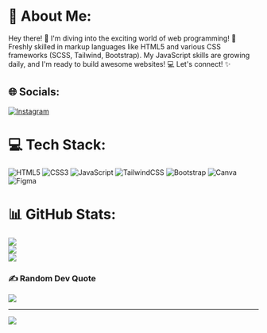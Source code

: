 # 💫 About Me:
Hey there! 👋 I'm diving into the exciting world of web programming! 🚀 Freshly skilled in markup languages like HTML5 and various CSS frameworks (SCSS, Tailwind, Bootstrap). My JavaScript skills are growing daily, and I'm ready to build awesome websites! 💻 Let's connect! ✨


## 🌐 Socials:
[![Instagram](https://img.shields.io/badge/Instagram-%23E4405F.svg?logo=Instagram&logoColor=white)](https://instagram.com/shotiaa_7) 

# 💻 Tech Stack:
![HTML5](https://img.shields.io/badge/html5-%23E34F26.svg?style=for-the-badge&logo=html5&logoColor=white) ![CSS3](https://img.shields.io/badge/css3-%231572B6.svg?style=for-the-badge&logo=css3&logoColor=white) ![JavaScript](https://img.shields.io/badge/javascript-%23323330.svg?style=for-the-badge&logo=javascript&logoColor=%23F7DF1E) ![TailwindCSS](https://img.shields.io/badge/tailwindcss-%2338B2AC.svg?style=for-the-badge&logo=tailwind-css&logoColor=white) ![Bootstrap](https://img.shields.io/badge/bootstrap-%238511FA.svg?style=for-the-badge&logo=bootstrap&logoColor=white) ![Canva](https://img.shields.io/badge/Canva-%2300C4CC.svg?style=for-the-badge&logo=Canva&logoColor=white) ![Figma](https://img.shields.io/badge/figma-%23F24E1E.svg?style=for-the-badge&logo=figma&logoColor=white)
# 📊 GitHub Stats:
![](https://github-readme-stats.vercel.app/api?username=shota12231&theme=transparent&hide_border=false&include_all_commits=false&count_private=false)<br/>
![](https://nirzak-streak-stats.vercel.app/?user=shota12231&theme=transparent&hide_border=false)<br/>
![](https://github-readme-stats.vercel.app/api/top-langs/?username=shota12231&theme=transparent&hide_border=false&include_all_commits=false&count_private=false&layout=compact)

### ✍️ Random Dev Quote
![](https://quotes-github-readme.vercel.app/api?type=horizontal&theme=radical)

---
[![](https://visitcount.itsvg.in/api?id=shota12231&icon=0&color=0)](https://visitcount.itsvg.in)

<!-- Proudly created with GPRM ( https://gprm.itsvg.in ) -->

